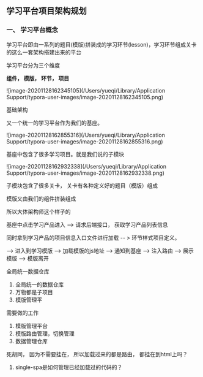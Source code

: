 ## 学习平台项目架构规划

### 一、 学习平台概念

学习平台即由一系列的题目(模版)拼装成的学习环节(lesson)，学习环节组成关卡的这么一套架构搭建出来的平台

学习平台分为三个维度

**组件， 模版， 环节， 项目**

![image-20201128162345105](/Users/yueqi/Library/Application Support/typora-user-images/image-20201128162345105.png)

基础架构

又一个统一的学习平台作为我们的基座。

![image-20201128162855316](/Users/yueqi/Library/Application Support/typora-user-images/image-20201128162855316.png)

基座中包含了很多学习项目。就是我们说的子模块

![image-20201128162932338](/Users/yueqi/Library/Application Support/typora-user-images/image-20201128162932338.png)

子模块包含了很多关卡， 关卡有各种定义好的题目（模版）组成

模版又由我们的组件拼装组成

所以大体架构师这个样子的

基座中点击学习产品进入 ——> 请求后端接口， 获取学习产品列表信息

同时拿到学习产品的项目信息入口文件进行加载 -- > 环节样式项目定义。

--> 进入到学习模版 --> 加载模版的js地址 --> 通知到基座 --> 注入路由 --> 展示模版 --> 模版离开



全局统一数据仓库

1. 全局统一的数据仓库
2. 万物都是子项目
3. 模版管理平



需要做的工作

1. 模版管理平台
2. 模版路由管理，切换管理
3. 数据管理仓库



死胡同， 因为不需要挂在， 所以加载过来的都是路由， 都挂在到html上吗？





1. single-spa是如何管理已经加载过的代码的？